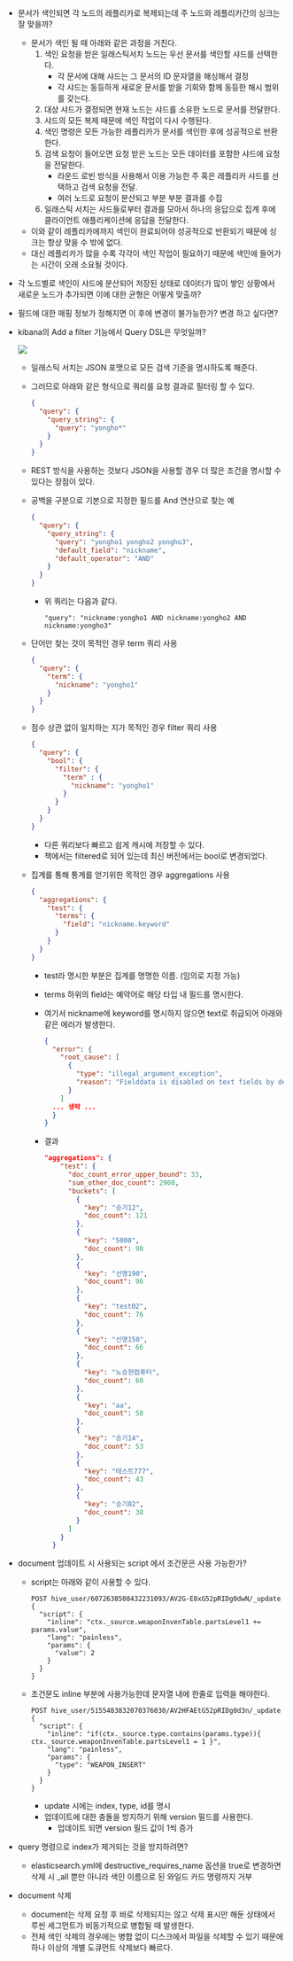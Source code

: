 * 문서가 색인되면 각 노드의 레플리카로 복제되는데 주 노드와 레플리카간의 싱크는 잘 맞을까?

  * 문서가 색인 될 때 아래와 같은 과정을 거친다.
    1. 색인 요청을 받은 일래스틱서치 노드는 우선 문서를 색인할 샤드를 선택한다.
       * 각 문서에 대해 샤드는 그 문서의 ID 문자열을 해싱해서 결정
       * 각 샤드는 동등하게 새로운 문서를 받을 기회와 함께 동등한 해시 범위를 갖는다.
    2. 대상 샤드가 결정되면 현재 노드는 샤드를 소유한 노드로 문서를 전달한다.
    3. 샤드의 모든 복제 때문에 색인 작업이 다시 수행된다.
    4. 색인 명령은 모든 가능한 레플리카가 문서를 색인한 후에 성공적으로 반환한다.
    5. 검색 요청이 들어오면 요청 받은 노드는 모든 데이터를 포함한 샤드에 요청을 전달한다.
       * 라운드 로빈 방식을 사용해서 이용 가능한 주 혹은 레플리카 샤드를 선택하고 검색 요청을 전달.
       * 여러 노드로 요청이 분산되고 부분 부분 결과를 수집
    6. 일래스틱 서치는 샤드들로부터 결과를 모아서 하나의 응답으로 집계 후에 클라이언트 애플리케이션에 응답을 전달한다.
  * 이와 같이 레플리카에까지 색인이 완료되어야 성공적으로 반환되기 때문에 싱크는 항상 맞을 수 밖에 없다. 
  * 대신 레플리카가 많을 수록 각각이 색인 작업이 필요하기 때문에 색인에 들어가는 시간이 오래 소요될 것이다.

* 각 노드별로 색인이 샤드에 분산되어 저장된 상태로 데이터가 많이 쌓인 상황에서 새로운 노드가 추가되면 이에 대한 균형은 어떻게 맞출까?

* 필드에 대한 매핑 정보가 정해지면 이 후에 변경이 불가능한가? 변경 하고 싶다면?

* kibana의 Add a filter 기능에서 Query DSL은 무엇일까?

  ![](images/elasticsearch_in_action_1.png)

  * 일래스틱 서치는 JSON 포맷으로 모든 검색 기준을 명시하도록 해준다.

  * 그러므로 아래와 같은 형식으로 쿼리를 요청 결과로 필터링 할 수 있다.

    ```json
    {
      "query": {
        "query_string": {
          "query": "yongho*"
        }
      }
    }
    ```

  * REST 방식을 사용하는 것보다 JSON을 사용할 경우 더 많은 조건을 명시할 수 있다는 장점이 있다.

  * 공백을 구분으로 기본으로 지정한 필드를 And 연산으로 찾는 예

    ```json
    {
      "query": {
        "query_string": {
          "query": "yongho1 yongho2 yongho3",
          "default_field": "nickname",
          "default_operator": "AND"
        }
      }
    }
    ```

    * 위 쿼리는 다음과 같다.

      ```
      "query": "nickname:yongho1 AND nickname:yongho2 AND nickname:yongho3"
      ```

  * 단어만 찾는 것이 목적인 경우 term 쿼리 사용

    ```json
    {
      "query": {
        "term": {
          "nickname": "yongho1"
        }
      }
    }
    ```

  * 점수 상관 없이 일치하는 지가 목적인 경우 filter 쿼리 사용

    ```json
    {
      "query": {
        "bool": {
          "filter": {
            "term" : {
              "nickname": "yongho1" 
            }
          }
        }
      }
    }
    ```

    * 다른 쿼리보다 빠르고 쉽게 캐시에 저장할 수 있다.
    * 책에서는 filtered로 되어 있는데 최신 버전에서는 bool로 변경되었다.

  * 집계를 통해 통계를 얻기위한 목적인 경우 aggregations 사용

    ```json
    {
      "aggregations": {
        "test": {
          "terms": {
            "field": "nickname.keyword"
          }
        }
      }
    }
    ```

    * test라 명시한 부분은 집계를 명명한 이름. (임의로 지정 가능)

    * terms 하위의 field는 예약어로 해당 타입 내 필드를 명시한다.

    * 여기서 nickname에 keyword를 명시하지 않으면 text로 취급되어 아래와 같은 에러가 발생한다.

      ```json
      {
        "error": {
          "root_cause": [
            {
              "type": "illegal_argument_exception",
              "reason": "Fielddata is disabled on text fields by default. Set fielddata=true on [nickname] in order to load fielddata in memory by uninverting the inverted index. Note that this can however use significant memory. Alternatively use a keyword field instead."
            }
          ]
        ... 생략 ...
        }
      }
      ```

    * 결과

      ```json
      "aggregations": {
          "test": {
            "doc_count_error_upper_bound": 33,
            "sum_other_doc_count": 2908,
            "buckets": [
              {
                "key": "승기12",
                "doc_count": 121
              },
              {
                "key": "5000",
                "doc_count": 98
              },
              {
                "key": "선명190",
                "doc_count": 96
              },
              {
                "key": "test02",
                "doc_count": 76
              },
              {
                "key": "선명150",
                "doc_count": 66
              },
              {
                "key": "노승현컴퓨터",
                "doc_count": 60
              },
              {
                "key": "aa",
                "doc_count": 58
              },
              {
                "key": "승기14",
                "doc_count": 53
              },
              {
                "key": "테스트777",
                "doc_count": 43
              },
              {
                "key": "승기02",
                "doc_count": 38
              }
            ]
          }
        }
      ```

* document 업데이트 시 사용되는 script 에서 조건문은 사용 가능한가?

  * script는 아래와 같이 사용할 수 있다.

    ```
    POST hive_user/6072638508432231093/AV2G-E8xG52pRIDg0dwN/_update
    {
      "script": {
        "inline": "ctx._source.weaponInvenTable.partsLevel1 += params.value",
        "lang": "painless",
        "params": {
          "value": 2
        }  
      }
    }
    ```

  * 조건문도 inline 부분에 사용가능한데 문자열 내에 한줄로 입력을 해야한다.

    ```
    POST hive_user/5155483832070376030/AV2HFAEtG52pRIDg0d3n/_update
    {
      "script": {
        "inline": "if(ctx._source.type.contains(params.type)){ ctx._source.weaponInvenTable.partsLevel1 = 1 }",
        "lang": "painless",
        "params": {
          "type": "WEAPON_INSERT"
        }  
      }
    }
    ```

    * update 시에는 index, type, id를 명시
    * 업데이트에 대한 충돌을 방지하기 위해 version 필드를 사용한다. 
      * 업데이트 되면 version 필드 값이 1씩 증가

* query 명령으로 index가 제거되는 것을 방지하려면?

  * elasticsearch.yml에 destructive_requires_name 옵션을 true로 변경하면 삭제 시 _all 뿐만 아니라 색인 이름으로 된 와일드 카드 명령까지 거부

* document 삭제

  * document는 삭제 요청 후 바로 삭제되지는 않고 삭제 표시만 해둔 상태에서 루씬 세그먼트가 비동기적으로 병합될 때 발생한다.
  * 전체 색인 삭제의 경우에는 병합 없이 디스크에서 파일을 삭제할 수 있기 때문에 하나 이상의 개별 도큐먼트 삭제보다 빠르다.
